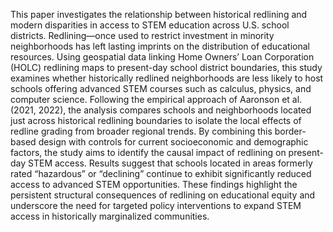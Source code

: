This paper investigates the relationship between historical redlining and modern disparities in access to STEM education across U.S. school districts. Redlining—once used to restrict investment in minority neighborhoods has left lasting imprints on the distribution of educational resources. Using geospatial data linking Home Owners’ Loan Corporation (HOLC) redlining maps to present-day school district boundaries, this study examines whether historically redlined neighborhoods are less likely to host schools offering advanced STEM courses such as calculus, physics, and computer science. Following the empirical approach of Aaronson et al. (2021, 2022), the analysis compares schools and neighborhoods located just across historical redlining boundaries to isolate the local effects of redline grading from broader regional trends. By combining this border-based design with controls for current socioeconomic and demographic factors, the study aims to identify the causal impact of redlining on present-day STEM access. Results suggest that schools located in areas formerly rated “hazardous” or “declining” continue to exhibit significantly reduced access to advanced STEM opportunities. These findings highlight the persistent structural consequences of redlining on educational equity and underscore the need for targeted policy interventions to expand STEM access in historically marginalized communities.
